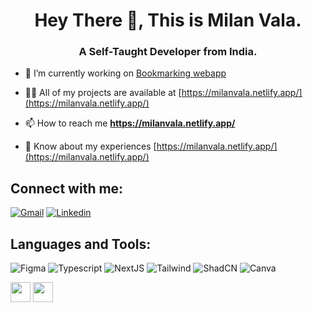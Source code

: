 <h1 align="center">Hey There 👋, This is Milan Vala.</h1>
<h3 align="center">A Self-Taught Developer from India.</h3>

- 🔭 I’m currently working on [Bookmarking webapp](https://bookmarkingapp.onrender.com/)

- 👨‍💻 All of my projects are available at [https://milanvala.netlify.app/](https://milanvala.netlify.app/)

- 📫 How to reach me **https://milanvala.netlify.app/**

- 📄 Know about my experiences [https://milanvala.netlify.app/](https://milanvala.netlify.app/)

## Connect with me:
[![Gmail](https://img.shields.io/badge/gmail-EA4335.svg?style=for-the-badge&logo=gmail&logoColor=white)](valamilan44@gmail.com)
[![Linkedin](https://img.shields.io/badge/Linkedin-0A66C2.svg?style=for-the-badge&logo=Linkedin&logoColor=white)](https://www.linkedin.com/in/valamilan/)

## Languages and Tools:


![Figma](https://img.shields.io/badge/figma-%23F24E1E.svg?style=for-the-badge&logo=figma&logoColor=white) 
![Typescript](https://img.shields.io/badge/typescript-0B1120?style=for-the-badge&logo=typescript&logoColor=06B6D4) 
![NextJS](https://img.shields.io/badge/nextjs-ffffff?style=for-the-badge&logo=nextjs&logoColor=06B6D4) 
![Tailwind](https://img.shields.io/badge/tailwind-0B1120?style=for-the-badge&logo=tailwindcss&logoColor=06B6D4) 
![ShadCN](https://img.shields.io/badge/shadcn-ffffff?style=for-the-badge&logo=shadcnui&logoColor=06B6D4) 
![Canva](https://img.shields.io/badge/Canva-%2300C4CC.svg?style=for-the-badge&logo=Canva&logoColor=white) 

<img height="32" width="32" src="https://cdn.jsdelivr.net/npm/simple-icons@v11/icons/typescript.svg" />
<img height="32" width="32" src="https://unpkg.com/simple-icons@v11/icons/shadcnui.svg" />
